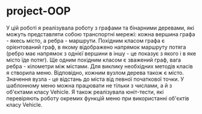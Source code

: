 # project-OOP

У цій роботі я реалізувала роботу з графами та бінарними деревами, які можуть представляти собою транспортні мережі: кожна вершина графа - якесь місто, а ребра - маршрути. Похідним класом графа є орієнтований граф, в якому відображено напрямок маршруту потяга (ребро має напрямок з однієї вершини в іншу - це показує з якого і в яке місто їде потяг). Ще одним похідним класом є зважений граф, вага ребра - кілометри між містами. Для виклику необхідних методів класів я створила меню. Відповідно, кожним вузлом дерева також є місто. Значення вузла - це відстань до міста від певної початкової точки.
У шаблонному меню можна працювати не тільки з числами, а й з об'єктами класу Vehicle.
Я також реалізувала юніт-тести, які перевіряють роботу окремих функцій меню при використанні об'єктів класу Vehicle.
